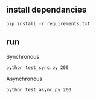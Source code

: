 ## install dependancies

```
pip install -r requirements.txt
```

## run 

Synchronous
```
python test_sync.py 200
```

Asynchronous
```
python test_async.py 200
```

